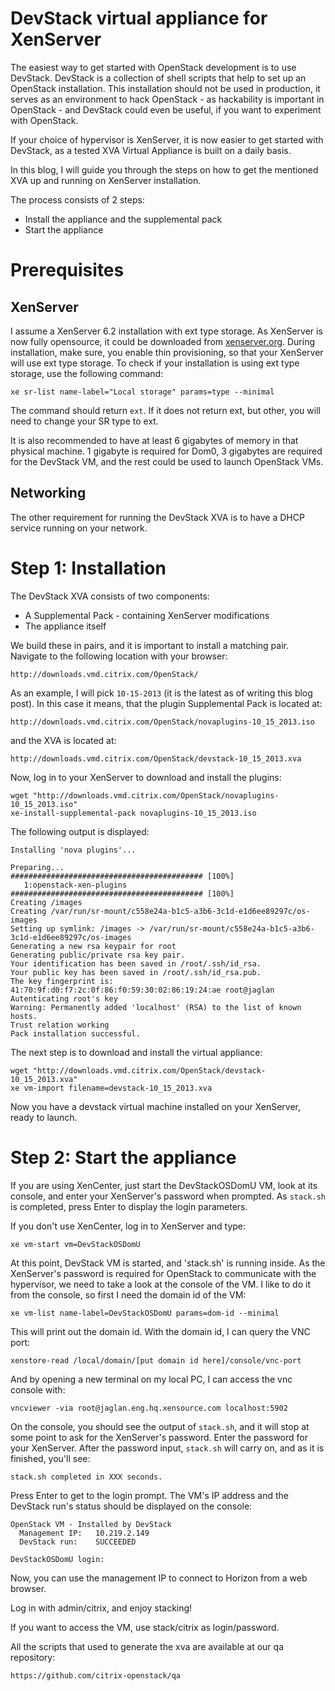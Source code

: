 # DevStack virtual appliance for XenServer

The easiest way to get started with OpenStack development is to use DevStack.
DevStack is a collection of shell scripts that help to set up an OpenStack
installation. This installation should not be used in production, it serves as
an environment to hack OpenStack - as hackability is important in OpenStack -
and DevStack could even be useful, if you want to experiment with OpenStack.

If your choice of hypervisor is XenServer, it is now easier to get started with
DevStack, as a tested XVA Virtual Appliance is built on a daily basis.

In this blog, I will guide you through the steps on how to get the mentioned
XVA up and running on XenServer installation.

The process consists of 2 steps:
 - Install the appliance and the supplemental pack
 - Start the appliance

# Prerequisites

## XenServer

I assume a XenServer 6.2 installation with ext type storage. As XenServer is
now fully opensource, it could be downloaded from
[xenserver.org](http://xenserver.org/). During installation, make sure, you
enable thin provisioning, so that your XenServer will use ext type storage. To
check if your installation is using ext type storage, use the following
command:

    xe sr-list name-label="Local storage" params=type --minimal

The command should return `ext`. If it does not return ext, but other, you will
need to change your SR type to ext.

It is also recommended to have at least 6 gigabytes of memory in that physical
machine. 1 gigabyte is required for Dom0, 3 gigabytes are required for the
DevStack VM, and the rest could be used to launch OpenStack VMs.

## Networking

The other requirement for running the DevStack XVA is to have a DHCP service
running on your network.

# Step 1: Installation

The DevStack XVA consists of two components:

 - A Supplemental Pack - containing XenServer modifications
 - The appliance itself

We build these in pairs, and it is important to install a matching pair. Navigate
to the following location with your browser:

    http://downloads.vmd.citrix.com/OpenStack/

As an example, I will pick `10-15-2013` (it is the latest as of writing this
blog post). In this case it means, that the plugin Supplemental Pack is located
at:
    
    http://downloads.vmd.citrix.com/OpenStack/novaplugins-10_15_2013.iso
    
and the XVA is located at:

    http://downloads.vmd.citrix.com/OpenStack/devstack-10_15_2013.xva

Now, log in to your XenServer to download and install the plugins:

    wget "http://downloads.vmd.citrix.com/OpenStack/novaplugins-10_15_2013.iso"
    xe-install-supplemental-pack novaplugins-10_15_2013.iso

The following output is displayed:

    Installing 'nova plugins'...

    Preparing...                ########################################### [100%]
       1:openstack-xen-plugins  ########################################### [100%]
    Creating /images
    Creating /var/run/sr-mount/c558e24a-b1c5-a3b6-3c1d-e1d6ee89297c/os-images
    Setting up symlink: /images -> /var/run/sr-mount/c558e24a-b1c5-a3b6-3c1d-e1d6ee89297c/os-images
    Generating a new rsa keypair for root
    Generating public/private rsa key pair.
    Your identification has been saved in /root/.ssh/id_rsa.
    Your public key has been saved in /root/.ssh/id_rsa.pub.
    The key fingerprint is:
    41:70:9f:d0:f7:2c:0f:86:f0:59:30:02:86:19:24:ae root@jaglan
    Autenticating root's key
    Warning: Permanently added 'localhost' (RSA) to the list of known hosts.
    Trust relation working
    Pack installation successful.

The next step is to download and install the virtual appliance:

    wget "http://downloads.vmd.citrix.com/OpenStack/devstack-10_15_2013.xva"
    xe vm-import filename=devstack-10_15_2013.xva

Now you have a devstack virtual machine installed on your XenServer, ready to 
launch.

# Step 2: Start the appliance

If you are using XenCenter, just start the DevStackOSDomU VM, look at its
console, and enter your XenServer's password when prompted. As `stack.sh` is
completed, press Enter to display the login parameters.

If you don't use XenCenter, log in to XenServer and type:

    xe vm-start vm=DevStackOSDomU 

At this point, DevStack VM is started, and 'stack.sh' is running inside. As
the XenServer's password is required for OpenStack to communicate with the
hypervisor, we need to take a look at the console of the VM. I like to do it
from the console, so first I need the domain id of the VM:

    xe vm-list name-label=DevStackOSDomU params=dom-id --minimal

This will print out the domain id. With the domain id, I can query the VNC port:

    xenstore-read /local/domain/[put domain id here]/console/vnc-port

And by opening a new terminal on my local PC, I can access the vnc console with:

    vncviewer -via root@jaglan.eng.hq.xensource.com localhost:5902

On the console, you should see the output of `stack.sh`, and it will stop at
some point to ask for the XenServer's password. Enter the password for your
XenServer. After the password input, `stack.sh` will carry on, and as it is
finished, you'll see:

    stack.sh completed in XXX seconds.

Press Enter to get to the login prompt. The VM's IP address and the DevStack
run's status should be displayed on the console:

    OpenStack VM - Installed by DevStack
      Management IP:   10.219.2.149
      DevStack run:    SUCCEEDED

    DevStackOSDomU login:

Now, you can use the management IP to connect to Horizon from a web browser.

Log in with admin/citrix, and enjoy stacking!

If you want to access the VM, use stack/citrix as login/password.

All the scripts that used to generate the xva are available at our qa
repository:

    https://github.com/citrix-openstack/qa
